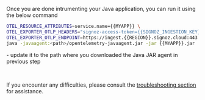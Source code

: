 
Once you are done intrumenting your Java application, you can run it using the below command

```bash
OTEL_RESOURCE_ATTRIBUTES=service.name={{MYAPP}} \
OTEL_EXPORTER_OTLP_HEADERS="signoz-access-token={{SIGNOZ_INGESTION_KEY}}" \
OTEL_EXPORTER_OTLP_ENDPOINT=https://ingest.{{REGION}}.signoz.cloud:443 \
java -javaagent:<path>/opentelemetry-javaagent.jar -jar {{MYAPP}}.jar
```

<path> - update it to the path where you downloaded the Java JAR agent in previous step

&nbsp;

If you encounter any difficulties, please consult the [troubleshooting section](https://signoz.io/docs/instrumentation/java/#troubleshooting-your-installation) for assistance.

